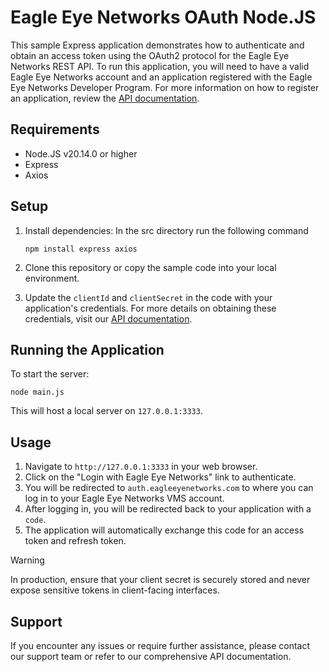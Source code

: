 # Eagle Eye Networks OAuth Node.JS

This sample Express application demonstrates how to authenticate and obtain an access token using the OAuth2 protocol for the Eagle Eye Networks REST API. To run this application, you will need to have a valid Eagle Eye Networks account and an application registered with the Eagle Eye Networks Developer Program. For more information on how to register an application, review the [API documentation](https://developer.eagleeyenetworks.com/docs/getting-started).

## Requirements

- Node.JS v20.14.0 or higher
- Express
- Axios

## Setup

1. Install dependencies: In the src directory run the following command
   ```
   npm install express axios
   ```

2. Clone this repository or copy the sample code into your local environment.

3. Update the `clientId` and `clientSecret` in the code with your application's credentials. For more details on obtaining these credentials, visit our [API documentation](https://developer.eagleeyenetworks.com/docs/client-credentials).

## Running the Application

To start the server:
```
node main.js
```
This will host a local server on `127.0.0.1:3333`.

## Usage

1. Navigate to `http://127.0.0.1:3333` in your web browser.
2. Click on the "Login with Eagle Eye Networks" link to authenticate.
3. You will be redirected to `auth.eagleeyenetworks.com` to where you can log in to your Eagle Eye Networks VMS account.
4. After logging in, you will be redirected back to your application with a `code`.
5. The application will automatically exchange this code for an access token and refresh token.


> [!WARNING]  
> In production, ensure that your client secret is securely stored and never expose sensitive tokens in client-facing interfaces.

## Support

If you encounter any issues or require further assistance, please contact our support team or refer to our comprehensive API documentation.
